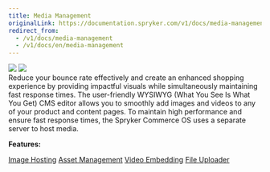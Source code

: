 ```yaml
---
title: Media Management
originalLink: https://documentation.spryker.com/v1/docs/media-management
redirect_from:
  - /v1/docs/media-management
  - /v1/docs/en/media-management
---
```


<div class='feature-text'>
    <div class='feature-images'>
    <img class="light-mode" src="https://spryker.s3.eu-central-1.amazonaws.com/docs/Document+360/Capabilities+icons/light/Media+Management.svg"/>
    <img class="dark-mode" src="https://spryker.s3.eu-central-1.amazonaws.com/docs/Document+360/Capabilities+icons/dark/Media+Management.svg"/>
    </div>
    <div class="feature-text-wrap">
Reduce your bounce rate effectively and create an enhanced shopping experience by providing impactful visuals while simultaneously maintaining fast response times. The user-friendly WYSIWYG (What You See Is What You Get) CMS editor allows you to smoothly add images and videos to any of your product and content pages. To maintain high performance and ensure fast response times, the Spryker Commerce OS uses a separate server to host media.
</div>
</div>

**Features:**
<div>
<a class="feature-link" href="https://documentation.spryker.com/v1/docs/image-hosting">Image Hosting</a>
<a class="feature-link" href="https://documentation.spryker.com/v1/docs/asset-management">Asset Management</a>
<a class="feature-link" href="https://documentation.spryker.com/v1/docs/video-embedding">Video Embedding</a>
<a class="feature-link" href="https://documentation.spryker.com/v1/docs/file-uploader">File Uploader</a>
</div>

